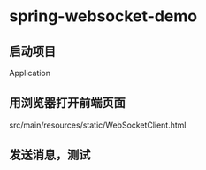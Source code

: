 # spring-websocket-demo
## 启动项目
Application

## 用浏览器打开前端页面
src/main/resources/static/WebSocketClient.html

## 发送消息，测试